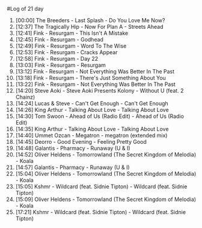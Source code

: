 #Log of 21 day

1. [00:00] The Breeders - Last Splash - Do You Love Me Now?
1. [12:37] The Tragically Hip - Now For Plan A - Streets Ahead
1. [12:41] Fink - Resurgam - This Isn't A Mistake
1. [12:45] Fink - Resurgam - Godhead
1. [12:49] Fink - Resurgam - Word To The Wise
1. [12:53] Fink - Resurgam - Cracks Appear
1. [12:58] Fink - Resurgam - Day 22
1. [13:03] Fink - Resurgam - Resurgam
1. [13:12] Fink - Resurgam - Not Everything Was Better In The Past
1. [13:18] Fink - Resurgam - There's Just Something About You
1. [13:22] Fink - Resurgam - Not Everything Was Better In The Past
1. [14:20] Steve Aoki - Steve Aoki Presents Kolony - Without U (feat. 2 Chainz)
1. [14:24] Lucas & Steve - Can't Get Enough - Can't Get Enough
1. [14:26] King Arthur - Talking About Love - Talking About Love
1. [14:30] Tom Swoon - Ahead of Us (Radio Edit) - Ahead of Us (Radio Edit)
1. [14:35] King Arthur - Talking About Love - Talking About Love
1. [14:40] Ummet Ozcan - Megatron - megatron (extended mix)
1. [14:45] Deorro - Good Evening - Feeling Pretty Good
1. [14:48] Galantis - Pharmacy - Runaway (U & I)
1. [14:52] Oliver Heldens - Tomorrowland (The Secret Kingdom of Melodia) - Koala
1. [14:57] Galantis - Pharmacy - Runaway (U & I)
1. [15:04] Oliver Heldens - Tomorrowland (The Secret Kingdom of Melodia) - Koala
1. [15:05] Kshmr - Wildcard (feat. Sidnie Tipton) - Wildcard (feat. Sidnie Tipton)
1. [15:09] Oliver Heldens - Tomorrowland (The Secret Kingdom of Melodia) - Koala
1. [17:21] Kshmr - Wildcard (feat. Sidnie Tipton) - Wildcard (feat. Sidnie Tipton)

